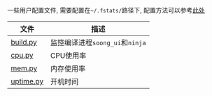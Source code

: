 一些用户配置文件, 需要配置在`~/.fstats/`路径下, 配置方法可以参考[此处](../README.md)

|文件|描述|
|---|---|
|[build.py](build.py)|监控编译进程`soong_ui`和`ninja`|
|[cpu.py](cpu.py)|CPU使用率|
|[mem.py](mem.py)|内存使用率|
|[uptime.py](uptime.py)|开机时间|